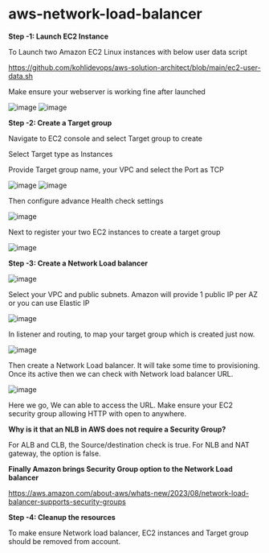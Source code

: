 # aws-network-load-balancer

**Step -1: Launch EC2 Instance**

To Launch two Amazon EC2 Linux instances with below user data script

https://github.com/kohlidevops/aws-solution-architect/blob/main/ec2-user-data.sh

Make ensure your webserver is working fine after launched

![image](https://github.com/kohlidevops/aws-network-load-balancer/assets/100069489/066244cc-b11e-4d2a-adff-c35478b0376e)
![image](https://github.com/kohlidevops/aws-network-load-balancer/assets/100069489/1c4edc36-1cc4-474a-82ce-5767850e8224)

**Step -2: Create a Target group**

Navigate to EC2 console and select Target group to create

Select Target type as Instances

Provide Target group name, your VPC and select the Port as TCP

![image](https://github.com/kohlidevops/aws-network-load-balancer/assets/100069489/5b157e4b-e29f-494b-bda7-5630a78ed581)
![image](https://github.com/kohlidevops/aws-network-load-balancer/assets/100069489/b02cc61b-ef3c-4a85-bb94-810ef448155d)

Then configure advance Health check settings

![image](https://github.com/kohlidevops/aws-network-load-balancer/assets/100069489/bda62103-f4af-4a41-9afe-790cb71a754f)

Next to register your two EC2 instances to create a target group

![image](https://github.com/kohlidevops/aws-network-load-balancer/assets/100069489/32d0ba88-aad4-4b6f-887b-c1e1b8ae68bd)

**Step -3: Create a Network Load balancer**

![image](https://github.com/kohlidevops/aws-network-load-balancer/assets/100069489/33a615e7-8977-47fc-a564-99b22bf7abc1)

Select your VPC and public subnets. Amazon will provide 1 public IP per AZ or you can use Elastic IP

![image](https://github.com/kohlidevops/aws-network-load-balancer/assets/100069489/cafae422-467e-4958-92c5-b2a027177c56)

In listener and routing, to map your target group which is created just now.

![image](https://github.com/kohlidevops/aws-network-load-balancer/assets/100069489/25fc580d-4096-4849-8968-a7183c590247)

Then create a Network Load balancer. It will take some time to provisioning. Once its active then we can check with Network load balancer URL.

![image](https://github.com/kohlidevops/aws-network-load-balancer/assets/100069489/4f8301d5-9955-4f62-a9a5-49447f210f73)

Here we go, We can able to access the URL. Make ensure your EC2 security group allowing HTTP with open to anywhere.

**Why is it that an NLB in AWS does not require a Security Group?**

For ALB and CLB, the Source/destination check is true. For NLB and NAT gateway, the option is false.

**Finally Amazon brings Security Group option to the Network Load balancer**

https://aws.amazon.com/about-aws/whats-new/2023/08/network-load-balancer-supports-security-groups

**Step -4: Cleanup the resources**

To make ensure Network load balancer, EC2 instances and Target group should be removed from account.




